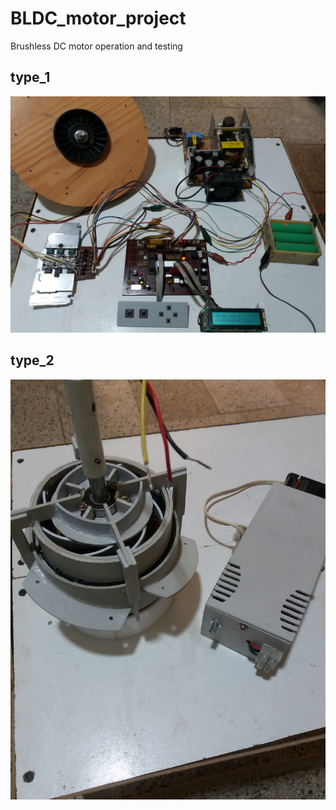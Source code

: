 # BLDC_motor_project
Brushless DC motor operation and testing
## type_1
![BLDC_motor-01](https://raw.githubusercontent.com/RomiranE-bike/BLDC_motor_project/main/type_1/image/20240830_175927.jpg)

## type_2
![BLDC_motor-02](https://raw.githubusercontent.com/RomiranE-bike/BLDC_motor_project/main/type_2/image/20241018_102711.jpg)
